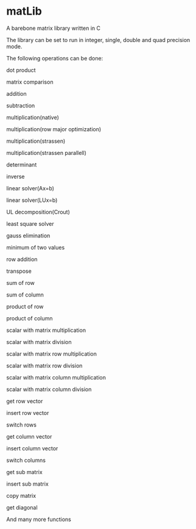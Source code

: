# matLib
A barebone matrix library written in C

The library can be set to run in integer, single, double and quad precision mode. 

The following operations can be done:

dot product

matrix comparison

addition

subtraction

multiplication(native)

multiplication(row major optimization)

multiplication(strassen)

multiplication(strassen parallell)

determinant 

inverse

linear solver(Ax=b)

linear solver(LUx=b)

UL decomposition(Crout)

least square solver

gauss elimination

minimum of two values

row addition

transpose

sum of row

sum of column

product of row

product of column

scalar with matrix multiplication

scalar with matrix division

scalar with matrix row multiplication

scalar with matrix row division

scalar with matrix column multiplication

scalar with matrix column division

get row vector

insert row vector

switch rows

get column vector

insert column vector

switch columns

get sub matrix

insert sub matrix

copy matrix

get diagonal

And many more functions

